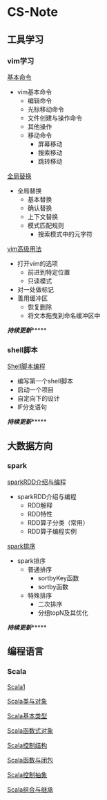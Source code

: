 # CS-Note

## 工具学习

### vim学习

[基本命令](./notes/vim基本命令.md)

- vim基本命令
  - 编辑命令
  - 光标移动命令
  - 文件创建与操作命令
  - 其他操作
  - 移动命令
    - 屏幕移动
    - 搜索移动
    - 跳转移动

[全局替换](./notes/vim全局替换.md)

- 全局替换
  - 基本替换
  - 确认替换
  - 上下文替换
  - 模式匹配规则
    - 搜索模式中的元字符

[vim高级用法](./notes/vim高级用法.md)

- 打开vim的选项
  - 前进到特定位置
  - 只读模式
- 对一处做标记
- 善用缓冲区
  - 恢复删除
  - 将文本拖曳到命名缓冲区中

***************************************持续更新********************************************

### shell脚本

[Shell脚本编程](./notes/Shell脚本.md)

- 编写第一个shell脚本
- 启动一个项目
- 自定向下的设计
- IF分支语句

***************************************持续更新********************************************

## 大数据方向

### spark

[sparkRDD介绍与编程](./notes/sparkRDD操作.md)

- sparkRDD介绍与编程
  - RDD解释
  - RDD特性
  - RDD算子分类（常用）
  - RDD算子编程实例

[spark排序](./notes/spark排序.md)

- spark排序
  - 普通排序
    - sortbyKey函数
    - sortby函数
  - 特殊排序
    - 二次排序
    - 分组topN及其优化

***************************************持续更新********************************************

## 编程语言

### Scala

[Scala1](./notes/scala/scala.md)

[Scala类与对象](./notes/scala/scala2类与对象.md)

[Scala基本类型](./notes/scala/scala3基本类型.md)

[Scala函数式对象](./notes/scala/scala4函数式对象.md)

[Scala控制结构](./notes/scala/scala5控制结构.md)

[Scala函数与闭包](./notes/scala/scala6函数与闭包.md)

[Scala控制抽象](./notes/scala/scala7控制抽象.md)

[Scala组合与继承](./notes/scala/scala8组合与继承.md)

